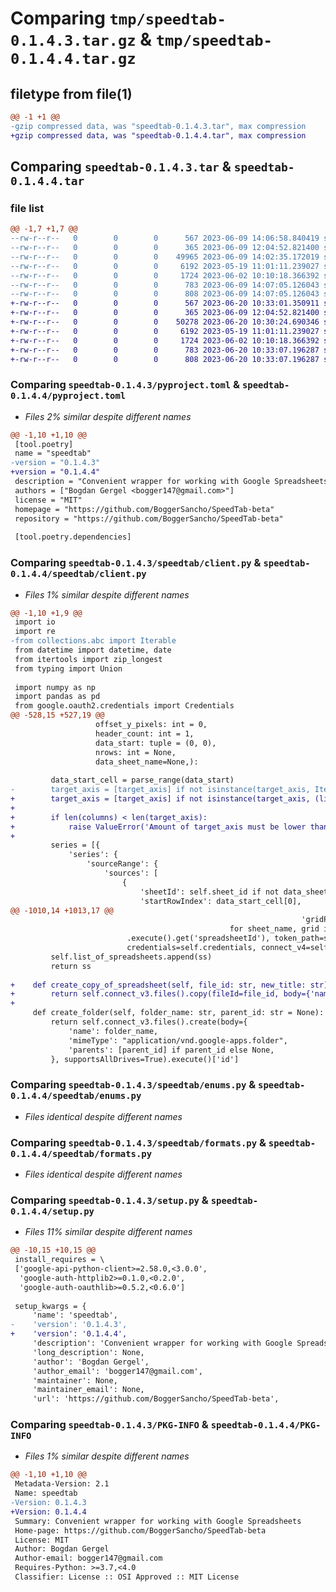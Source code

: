 # Comparing `tmp/speedtab-0.1.4.3.tar.gz` & `tmp/speedtab-0.1.4.4.tar.gz`

## filetype from file(1)

```diff
@@ -1 +1 @@
-gzip compressed data, was "speedtab-0.1.4.3.tar", max compression
+gzip compressed data, was "speedtab-0.1.4.4.tar", max compression
```

## Comparing `speedtab-0.1.4.3.tar` & `speedtab-0.1.4.4.tar`

### file list

```diff
@@ -1,7 +1,7 @@
--rw-r--r--   0        0        0      567 2023-06-09 14:06:58.840419 speedtab-0.1.4.3/pyproject.toml
--rw-r--r--   0        0        0      365 2023-06-09 12:04:52.821400 speedtab-0.1.4.3/speedtab/__init__.py
--rw-r--r--   0        0        0    49965 2023-06-09 14:02:35.172019 speedtab-0.1.4.3/speedtab/client.py
--rw-r--r--   0        0        0     6192 2023-05-19 11:01:11.239027 speedtab-0.1.4.3/speedtab/enums.py
--rw-r--r--   0        0        0     1724 2023-06-02 10:10:18.366392 speedtab-0.1.4.3/speedtab/formats.py
--rw-r--r--   0        0        0      783 2023-06-09 14:07:05.126043 speedtab-0.1.4.3/setup.py
--rw-r--r--   0        0        0      808 2023-06-09 14:07:05.126043 speedtab-0.1.4.3/PKG-INFO
+-rw-r--r--   0        0        0      567 2023-06-20 10:33:01.350911 speedtab-0.1.4.4/pyproject.toml
+-rw-r--r--   0        0        0      365 2023-06-09 12:04:52.821400 speedtab-0.1.4.4/speedtab/__init__.py
+-rw-r--r--   0        0        0    50278 2023-06-20 10:30:24.690346 speedtab-0.1.4.4/speedtab/client.py
+-rw-r--r--   0        0        0     6192 2023-05-19 11:01:11.239027 speedtab-0.1.4.4/speedtab/enums.py
+-rw-r--r--   0        0        0     1724 2023-06-02 10:10:18.366392 speedtab-0.1.4.4/speedtab/formats.py
+-rw-r--r--   0        0        0      783 2023-06-20 10:33:07.196287 speedtab-0.1.4.4/setup.py
+-rw-r--r--   0        0        0      808 2023-06-20 10:33:07.196287 speedtab-0.1.4.4/PKG-INFO
```

### Comparing `speedtab-0.1.4.3/pyproject.toml` & `speedtab-0.1.4.4/pyproject.toml`

 * *Files 2% similar despite different names*

```diff
@@ -1,10 +1,10 @@
 [tool.poetry]
 name = "speedtab"
-version = "0.1.4.3"
+version = "0.1.4.4"
 description = "Convenient wrapper for working with Google Spreadsheets"
 authors = ["Bogdan Gergel <bogger147@gmail.com>"]
 license = "MIT"
 homepage = "https://github.com/BoggerSancho/SpeedTab-beta"
 repository = "https://github.com/BoggerSancho/SpeedTab-beta"
 
 [tool.poetry.dependencies]
```

### Comparing `speedtab-0.1.4.3/speedtab/client.py` & `speedtab-0.1.4.4/speedtab/client.py`

 * *Files 1% similar despite different names*

```diff
@@ -1,10 +1,9 @@
 import io
 import re
-from collections.abc import Iterable
 from datetime import datetime, date
 from itertools import zip_longest
 from typing import Union
 
 import numpy as np
 import pandas as pd
 from google.oauth2.credentials import Credentials
@@ -528,15 +527,19 @@
                   offset_y_pixels: int = 0,
                   header_count: int = 1,
                   data_start: tuple = (0, 0),
                   nrows: int = None,
                   data_sheet_name=None,):
 
         data_start_cell = parse_range(data_start)
-        target_axis = [target_axis] if not isinstance(target_axis, Iterable) else target_axis
+        target_axis = [target_axis] if not isinstance(target_axis, (list, tuple)) else target_axis
+
+        if len(columns) < len(target_axis):
+            raise ValueError('Amount of target_axis must be lower than amount of columns in chart')
+
         series = [{
             'series': {
                 'sourceRange': {
                     'sources': [
                         {
                             'sheetId': self.sheet_id if not data_sheet_name else self.base.sheets.get(data_sheet_name).get('sheetId'),
                             'startRowIndex': data_start_cell[0],
@@ -1010,14 +1013,17 @@
                                                                 'gridProperties': {'hideGridlines': grid}}}
                                                 for sheet_name, grid in zip(sheets, hide_grid_lines)]})
                          .execute().get('spreadsheetId'), token_path=self.token_path,
                          credentials=self.credentials, connect_v4=self.connect_v4, connect_v3=self.connect_v3)
         self.list_of_spreadsheets.append(ss)
         return ss
 
+    def create_copy_of_spreadsheet(self, file_id: str, new_title: str):
+        return self.connect_v3.files().copy(fileId=file_id, body={'name': new_title}, supportsAllDrives=True).execute()
+
     def create_folder(self, folder_name: str, parent_id: str = None):
         return self.connect_v3.files().create(body={
             'name': folder_name,
             'mimeType': "application/vnd.google-apps.folder",
             'parents': [parent_id] if parent_id else None,
         }, supportsAllDrives=True).execute()['id']
```

### Comparing `speedtab-0.1.4.3/speedtab/enums.py` & `speedtab-0.1.4.4/speedtab/enums.py`

 * *Files identical despite different names*

### Comparing `speedtab-0.1.4.3/speedtab/formats.py` & `speedtab-0.1.4.4/speedtab/formats.py`

 * *Files identical despite different names*

### Comparing `speedtab-0.1.4.3/setup.py` & `speedtab-0.1.4.4/setup.py`

 * *Files 11% similar despite different names*

```diff
@@ -10,15 +10,15 @@
 install_requires = \
 ['google-api-python-client>=2.58.0,<3.0.0',
  'google-auth-httplib2>=0.1.0,<0.2.0',
  'google-auth-oauthlib>=0.5.2,<0.6.0']
 
 setup_kwargs = {
     'name': 'speedtab',
-    'version': '0.1.4.3',
+    'version': '0.1.4.4',
     'description': 'Convenient wrapper for working with Google Spreadsheets',
     'long_description': None,
     'author': 'Bogdan Gergel',
     'author_email': 'bogger147@gmail.com',
     'maintainer': None,
     'maintainer_email': None,
     'url': 'https://github.com/BoggerSancho/SpeedTab-beta',
```

### Comparing `speedtab-0.1.4.3/PKG-INFO` & `speedtab-0.1.4.4/PKG-INFO`

 * *Files 1% similar despite different names*

```diff
@@ -1,10 +1,10 @@
 Metadata-Version: 2.1
 Name: speedtab
-Version: 0.1.4.3
+Version: 0.1.4.4
 Summary: Convenient wrapper for working with Google Spreadsheets
 Home-page: https://github.com/BoggerSancho/SpeedTab-beta
 License: MIT
 Author: Bogdan Gergel
 Author-email: bogger147@gmail.com
 Requires-Python: >=3.7,<4.0
 Classifier: License :: OSI Approved :: MIT License
```

